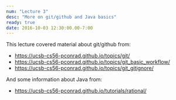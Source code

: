 ```yaml
---
num: "Lecture 3"
desc: "More on git/github and Java basics"
ready: true
date: 2016-10-03 12:30:00.00-7:00
---
```


This lecture covered material about git/github from:

* https://ucsb-cs56-pconrad.github.io/topics/git/
* https://ucsb-cs56-pconrad.github.io/topics/git_basic_workflow/
* https://ucsb-cs56-pconrad.github.io/topics/git_gitignore/

And some information about Java from:
* https://ucsb-cs56-pconrad.github.io/tutorials/rational/

